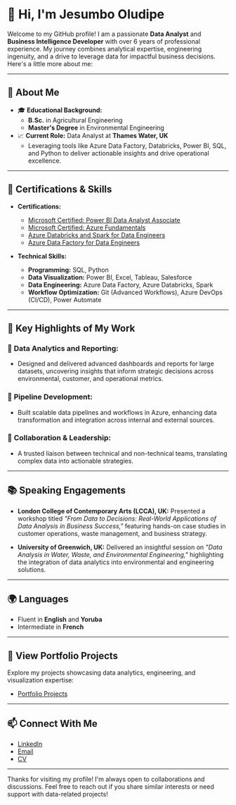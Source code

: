 # 👋 Hi, I'm Jesumbo Oludipe

Welcome to my GitHub profile! I am a passionate **Data Analyst** and **Business Intelligence Developer** with over 6 years of professional experience. My journey combines analytical expertise, engineering ingenuity, and a drive to leverage data for impactful business decisions. Here's a little more about me:

---

## 🌟 **About Me**

- 🎓 **Educational Background:**
  - **B.Sc.** in Agricultural Engineering  
  - **Master's Degree** in Environmental Engineering  
- 📈 **Current Role:** Data Analyst at **Thames Water, UK**  
  - Leveraging tools like Azure Data Factory, Databricks, Power BI, SQL, and Python to deliver actionable insights and drive operational excellence.  

---

## 🚀 **Certifications & Skills**

- **Certifications:**  
  - [Microsoft Certified: Power BI Data Analyst Associate](https://learn.microsoft.com/api/credentials/share/en-us/JesumboOludipe-1563/243DA87BBF0D7C68?sharingId=D43BB297FE7C2808)
  - [Microsoft Certified: Azure Fundamentals](https://learn.microsoft.com/api/credentials/share/en-us/JesumboOludipe-9899/EE6506DEE1162DA?sharingId=C7777CDF805B83EF)
  - [Azure Databricks and Spark for Data Engineers](https://drive.google.com/file/d/1_K5pW3x2k2cDfV-rX4s0p_N8SrAOaTiO/view?usp=sharing)
  - [Azure Data Factory for Data Engineers](https://drive.google.com/file/d/1CPSHX1Ew8k9Z7q8FQNV5sLYucUzYeoQG/view?usp=sharing)

- **Technical Skills:**
  - **Programming:** SQL, Python
  - **Data Visualization:** Power BI, Excel, Tableau, Salesforce
  - **Data Engineering:** Azure Data Factory, Azure Databricks, Spark
  - **Workflow Optimization:** Git (Advanced Workflows), Azure DevOps (CI/CD), Power Automate

---

## 💼 **Key Highlights of My Work**

### 🎯 **Data Analytics and Reporting:**
- Designed and delivered advanced dashboards and reports for large datasets, uncovering insights that inform strategic decisions across environmental, customer, and operational metrics. 

### 🔄 **Pipeline Development:**
- Built scalable data pipelines and workflows in Azure, enhancing data transformation and integration across internal and external sources.  

### 🤝 **Collaboration & Leadership:**
- A trusted liaison between technical and non-technical teams, translating complex data into actionable strategies.  

---

## 📚 **Speaking Engagements**

- **London College of Contemporary Arts (LCCA), UK:** Presented a workshop titled *"From Data to Decisions: Real-World Applications of Data Analysis in Business Success,"* featuring hands-on case studies in customer operations, waste management, and business strategy.

- **University of Greenwich, UK:** Delivered an insightful session on *"Data Analysis in Water, Waste, and Environmental Engineering,"* highlighting the integration of data analytics into environmental and engineering solutions.

---

## 🌍 **Languages**

- Fluent in **English** and **Yoruba**
- Intermediate in **French**

---

## 📂 **View Portfolio Projects**

Explore my projects showcasing data analytics, engineering, and visualization expertise:

- [Portfolio Projects](https://github.com/JesumboOludipe/PortfolioProjects)

---

## 📫 **Connect With Me**

- [LinkedIn](https://linkedin.com/in/jesumbooludipe)  
- [Email](mailto:oludipejesumboj@gmail.com)  
- [CV](https://drive.google.com/file/d/1SKc5Ug2jjlOU-byNBj5oX75r_f5Buh6m/view?usp=drivesdk)
---

Thanks for visiting my profile! I'm always open to collaborations and discussions. Feel free to reach out if you share similar interests or need support with data-related projects!
